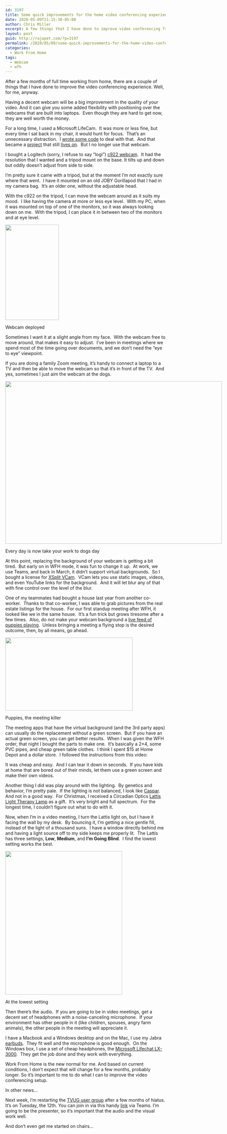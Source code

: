 ```yaml
---
id: 3197
title: Some quick improvements for the home video conferencing experience
date: 2020-05-09T21:15:30-05:00
author: Chris Miller
excerpt: A few things that I have done to improve video conferencing from home.
layout: post
guid: http://rajapet.com/?p=3197
permalink: /2020/05/09/some-quick-improvements-for-the-home-video-conferencing-experience/
categories:
  - Work From Home
tags:
  - Webcam
  - wfh
---
```

After a few months of full time working from home, there are a couple of things that I have done to improve the video conferencing experience. Well, for me, anyway.

Having a decent webcam will be a big improvement in the quality of your video. And it can give you some added flexibility with positioning over the webcams that are built into laptops.  Even though they are hard to get now, they are well worth the money.

For a long time, I used a Microsoft LifeCam.  It was more or less fine, but every time I sat back in my chair, it would hunt for focus.  That&#8217;s an unnecessary distraction.  I [wrote some code](https://rajapet.com/2018/04/05/focusuf-or-how-to-turn-off-the-autofocus-setting-of-the-lifecam-hd-5000-webcam/) to deal with that.  And that became a [project](https://rajapet.com/2020/03/20/return-to-focusuf/) that still [lives on](https://rajapet.com/2020/04/26/why-i-like-working-on-open-source-back-to-focusuf/).  But I no longer use that webcam.

I bought a Logitech (sorry, I refuse to say &#8220;logi&#8221;) [c922 webcam](https://www.logitech.com/en-us/product/c922-pro-stream-webcam).  It had the resolution that I wanted and a tripod mount on the base. It tilts up and down but oddly doesn&#8217;t adjust from side to side.

I&#8217;m pretty sure it came with a tripod, but at the moment I&#8217;m not exactly sure where that went.  I have it mounted on an old JOBY Gorillapod that I had in my camera bag.  It&#8217;s an older one, without the adjustable head. 

With the c922 on the tripod, I can move the webcam around as it suits my mood.  I like having the camera at more or less eye level.  With my PC, when it was mounted on top of one of the monitors, so it was always looking down on me.  With the tripod, I can place it in between two of the monitors and at eye level.

<div style="width: 178px" class="wp-caption aligncenter">
  <img loading="lazy" class="size-medium" src="https://i1.wp.com/photos.smugmug.com/Blog/n-zwT5d/2020/i-Lfnmz2Z/0/0ba38752/S/c922_joby-S.jpg?resize=168%2C299&#038;ssl=1" width="168" height="299" data-recalc-dims="1" />
  
  <p class="wp-caption-text">
    Webcam deployed
  </p>
</div>

Sometimes I want it at a slight angle from my face.  With the webcam free to move around, that makes it easy to adjust.  I&#8217;ve been in meetings where we spend most of the time going over documents, and we don&#8217;t need the &#8220;eye to eye&#8221; viewpoint.

If you are doing a family Zoom meeting, it&#8217;s handy to connect a laptop to a TV and then be able to move the webcam so that it&#8217;s in front of the TV.  And yes, sometimes I just aim the webcam at the dogs.

<div style="width: 810px" class="wp-caption aligncenter">
  <img loading="lazy" class="size-medium" src="https://i0.wp.com/photos.smugmug.com/Blog/n-zwT5d/2020/i-tWCRTqF/0/9476e2dc/L/Dogs-L.jpg?resize=680%2C510&#038;ssl=1" width="680" height="510" data-recalc-dims="1" />
  
  <p class="wp-caption-text">
    Every day is now take your work to dogs day
  </p>
</div>

At this point, replacing the background of your webcam is getting a bit tired.  But early on in WFH mode, it was fun to change it up.  At work, we use Teams, and back in March, it didn&#8217;t support virtual backgrounds.  So I bought a license for [XSplit VCam](https://www.xsplit.com/vcam).  VCam lets you use static images, videos, and even YouTube links for the background.  And it will let blur any of that with fine control over the level of the blur.

One of my teammates had bought a house last year from another co-worker.  Thanks to that co-worker, I was able to grab pictures from the real estate listings for the house.  For our first standup meeting after WFH, it looked like we in the same house.  It&#8217;s a fun trick but grows tiresome after a few times.  Also, do not make your webcam background a [live feed of puppies playing](https://www.youtube.com/results?search_query=live+puppies+stream).  Unless bringing a meeting a flying stop is the desired outcome, then, by all means, go ahead.

<div style="width: 410px" class="wp-caption aligncenter">
  <img loading="lazy" class="size-medium" src="https://i1.wp.com/photos.smugmug.com/Blog/n-zwT5d/2020/i-Xk8F6GW/0/9ed23b79/S/Puppies-S.gif?resize=400%2C229&#038;ssl=1" width="400" height="229" data-recalc-dims="1" />
  
  <p class="wp-caption-text">
    Puppies, the meeting killer
  </p>
</div>

The meeting apps that have the virtual background (and the 3rd party apps) can usually do the replacement without a green screen.  But if you have an actual green screen, you can get better results.  When I was given the WFH order, that night I bought the parts to make one.  It&#8217;s basically a 2&#215;4, some PVC pipes, and cheap green table clothes.  I think I spent $15 at Home Depot and a dollar store.  I followed the instructions from this video:

<div class="jetpack-video-wrapper">
  <span class="embed-youtube" style="text-align:center; display: block;"></span>
</div>

It was cheap and easy.  And I can tear it down in seconds.  If you have kids at home that are bored out of their minds, let them use a green screen and make their own videos.

Another thing I did was play around with the lighting.  By genetics and behavior, I&#8217;m pretty pale.  If the lighting is not balanced, I look like [Caspar](https://www.youtube.com/watch?v=tGr35i1JfCg).  And not in a good way.  For Christmas, I received a Circadian Optics [Lattis Light Therapy Lamp](https://www.circadianoptics.com/product/lattis) as a gift.  It&#8217;s very bright and full spectrum.  For the longest time, I couldn&#8217;t figure out what to do with it.

Now, when I&#8217;m in a video meeting, I turn the Lattis light on, but I have it facing the wall by my desk.  By bouncing it, I&#8217;m getting a nice gentle fill, instead of the light of a thousand suns.  I have a window directly behind me and having a light source off to my side keeps me properly lit.  The Lattis has three settings, **Low**, **Medium**, and **I&#8217;m Going Blind**.  I find the lowest setting works the best.

<div style="width: 377px" class="wp-caption aligncenter">
  <img loading="lazy" class="size-medium" src="https://i1.wp.com/photos.smugmug.com/Blog/n-zwT5d/2020/i-hX7WBbV/0/6471ad03/M/LattisLight-M.jpg?resize=367%2C450&#038;ssl=1" width="367" height="450" data-recalc-dims="1" />
  
  <p class="wp-caption-text">
    At the lowest setting
  </p>
</div>

Then there&#8217;s the audio.  If you are going to be in video meetings, get a decent set of headphones with a noise-canceling microphone.  If your environment has other people in it (like children, spouses, angry farm animals), the other people in the meeting will appreciate it.  

I have a Macbook and a Windows desktop and on the Mac, I use my Jabra [earbuds](https://www.jabra.com/bluetooth-headsets/jabra-elite-active-65t).  They fit well and the microphone is good enough.  On the Windows box, I use a set of cheap headphones, the [Microsoft Lifechat LX-3000](https://www.amazon.com/Microsoft-LifeChat-LX-3000-Headset-JUG-00013/dp/B00906E03I).  They get the job done and they work with everything.

Work From Home is the new normal for me. And based on current conditions, I don&#8217;t expect that will change for a few months, probably longer. So it&#8217;s important to me to do what I can to improve the video conferencing setup. 

In other news&#8230;

Next week, I&#8217;m restarting the [TVUG user group](https://www.meetup.com/TechValleyNETUserGroup/) after a few months of hiatus. It&#8217;s on Tuesday, the 12th. You can join in via this handy [link](https://www.meetup.com/TechValleyNETUserGroup/events/270177755/) via Teams. I&#8217;m going to be the presenter, so it&#8217;s important that the audio and the visual work well.

And don&#8217;t even get me started on chairs&#8230;
